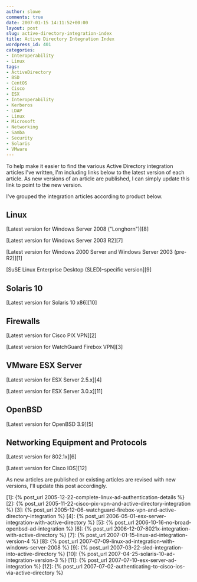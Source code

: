 ```yaml
---
author: slowe
comments: true
date: 2007-01-15 14:11:52+00:00
layout: post
slug: active-directory-integration-index
title: Active Directory Integration Index
wordpress_id: 401
categories:
- Interoperability
- Linux
tags:
- ActiveDirectory
- BSD
- CentOS
- Cisco
- ESX
- Interoperability
- Kerberos
- LDAP
- Linux
- Microsoft
- Networking
- Samba
- Security
- Solaris
- VMware
---
```


To help make it easier to find the various Active Directory integration articles I've written, I'm including links below to the latest version of each article. As new versions of an article are published, I can simply update this link to point to the new version.

I've grouped the integration articles according to product below.

## Linux

[Latest version for Windows Server 2008 ("Longhorn")][8]

[Latest version for Windows Server 2003 R2][7]

[Latest version for Windows 2000 Server and Windows Server 2003 (pre-R2)][1]

[SuSE Linux Enterprise Desktop (SLED)-specific version][9]

## Solaris 10

[Latest version for Solaris 10 x86][10]

## Firewalls

[Latest version for Cisco PIX VPN][2]

[Latest version for WatchGuard Firebox VPN][3]

## VMware ESX Server

[Latest version for ESX Server 2.5.x][4]

[Latest version for ESX Server 3.0.x][11]

## OpenBSD

[Latest version for OpenBSD 3.9][5]

## Networking Equipment and Protocols

[Latest version for 802.1x][6]

[Latest version for Cisco IOS][12]

As new articles are published or existing articles are revised with new versions, I'll update this post accordingly.

[1]: {% post_url 2005-12-22-complete-linux-ad-authentication-details %}
[2]: {% post_url 2005-11-22-cisco-pix-vpn-and-active-directory-integration %}
[3]: {% post_url 2005-12-06-watchguard-firebox-vpn-and-active-directory-integration %}
[4]: {% post_url 2006-05-01-esx-server-integration-with-active-directory %}
[5]: {% post_url 2006-10-16-no-broad-openbsd-ad-integration %}
[6]: {% post_url 2006-12-07-8021x-integration-with-active-directory %}
[7]: {% post_url 2007-01-15-linux-ad-integration-version-4 %}
[8]: {% post_url 2007-07-09-linux-ad-integration-with-windows-server-2008 %}
[9]: {% post_url 2007-03-22-sled-integration-into-active-directory %}
[10]: {% post_url 2007-04-25-solaris-10-ad-integration-version-3 %}
[11]: {% post_url 2007-07-10-esx-server-ad-integration %}
[12]: {% post_url 2007-07-02-authenticating-to-cisco-ios-via-active-directory %}
